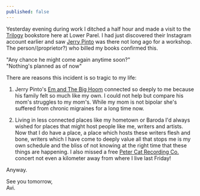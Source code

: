 ```yaml
---
published: false
---
```

Yesterday evening during work I ditched a half hour and made a visit to the [Trilogy](http://www.teltrilogy.com/ "Trilogy and The Eternal Library website") bookstore here at Lower Parel. I had just discovered their Instagram account earlier and saw [Jerry Pinto](https://scroll.in/article/838552/i-have-written-standing-up-in-buses-on-the-fourth-seat-of-a-mumbai-local-jerry-pinto "Scroll interview of Jerry Pinto") was there not long ago for a workshop. The person/(proprietor?) who billed my books confirmed this. 

"Any chance he might come again anytime soon?"  
"Nothing's planned as of now"

There are reasons this incident is so tragic to my life:

1. Jerry Pinto's [Em and The Big Hoom](https://www.theguardian.com/books/2014/may/03/em-and-the-big-hoom-jerry-pinto-family-life-bombay "Guardian article covering Jerry Pinto's Em and The Big Hoom") connected so deeply to me because his family felt so much like my own. I could not help but compare his mom's struggles to my mom's. While my mom is not bipolar she's suffered from chronic migraines for a long time now.

2. Living in less connected places like my hometown or Baroda I'd always wished for places that might host people like me, writers and artists. Now that I do have a place, a place which hosts these writers flesh and bone, writers which I have come to deeply value all that stops me is my own schedule and the bliss of not knowing at the right time that these things are happening. I also missed a free [Peter Cat Recording Co.](https://www.youtube.com/watch?v=S9jEQB53EAk "YouTube link to PCRC's I'm Home") concert not even a kilometer away from where I live last Friday!

Anyway.

See you tomorrow,  
Avi.